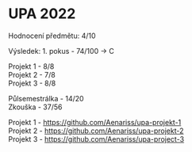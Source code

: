# UPA 2022
Hodnocení předmětu: 4/10

Výsledek: 1. pokus - 74/100 -> C

Projekt 1 - 8/8
<br>
Projekt 2 - 7/8
<br>
Projekt 3 - 8/8

Půlsemestrálka - 14/20
<br>
Zkouška - 37/56

Projekt 1 - https://github.com/Aenariss/upa-projekt-1
<br>
Projekt 2 - https://github.com/Aenariss/upa-projekt-2
<br>
Projekt 3 - https://github.com/Aenariss/upa-project-3
